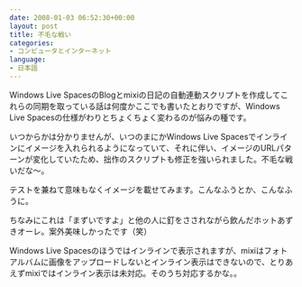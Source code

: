 ```yaml
---
date: 2008-01-03 06:52:30+00:00
layout: post
title: 不毛な戦い
categories:
- コンピュータとインターネット
language:
- 日本語
---
```


Windows Live SpacesのBlogとmixiの日記の自動連動スクリプトを作成してこれらの同期を取っている話は何度かここでも書いたとおりですが、Windows Live Spacesの仕様がわりとちょくちょく変わるのが悩みの種です。

いつからかは分かりませんが、いつのまにかWindows Live Spacesでインラインにイメージを入れられるようになっていて、それに伴い、イメージのURLパターンが変化していたため、拙作のスクリプトも修正を強いられました。不毛な戦いだな～。

テストを兼ねて意味もなくイメージを載せてみます。こんなふうとか、こんなふうに。

ちなみにこれは「まずいですよ」と他の人に釘をさされながら飲んだホットあずきオーレ。案外美味しかったです（笑）

Windows Live Spacesのほうではインラインで表示されますが、mixiはフォトアルバムに画像をアップロードしないとインライン表示はできないので、とりあえずmixiではインライン表示は未対応。そのうち対応するかな。。
